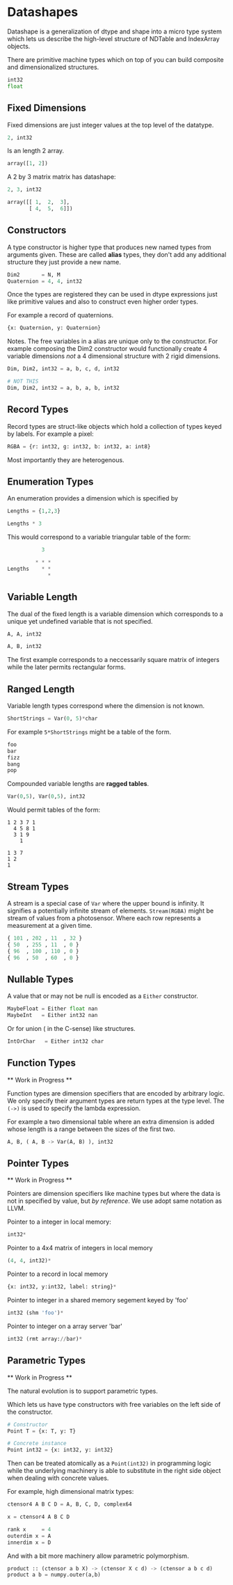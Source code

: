 Datashapes
==========

Datashape is a generalization of dtype and shape into a micro
type system which lets us describe the high-level structure of
NDTable and IndexArray objects.

There are primitive machine types which on top of you can build
composite and dimensionalized structures.

```python
int32
float
```

Fixed Dimensions
----------------

Fixed dimensions are just integer values at the top level of the
datatype.

```python
2, int32
```

Is an length 2 array.

```python
array([1, 2])
```

A 2 by 3 matrix matrix has datashape:


```python
2, 3, int32
```

```python
array([[ 1,  2,  3],
       [ 4,  5,  6]])
```

Constructors
------------

A type constructor is higher type that produces new named types from
arguments given. These are called **alias** types, they don't add any
additional structure they just provide a new name.

```python
Dim2       = N, M
Quaternion = 4, 4, int32
```

Once the types are registered they can be used in dtype expressions just
like primitive values and also to construct even higher order types.

For example a record of quaternions.

```python
{x: Quaternion, y: Quaternion}
```

Notes. The free variables in a alias are unique only to the
constructor. For example composing the Dim2 constructor would
functionally create 4 variable dimensions *not* a 4 dimensional
structure with 2 rigid dimensions.

```python
Dim, Dim2, int32 = a, b, c, d, int32

# NOT THIS
Dim, Dim2, int32 = a, b, a, b, int32
```

Record Types
------------

Record types are struct-like objects which hold a collection
of types keyed by labels. For example a pixel:

```python
RGBA = {r: int32, g: int32, b: int32, a: int8}
```

Most importantly they are heterogenous.

Enumeration Types
-----------------

An enumeration provides a dimension which is specified by

```python
Lengths = {1,2,3}
```

```python
Lengths * 3
```

This would correspond to a variable triangular table of
the form:

```python
           3

         * * *
Lengths    * *
             *
```

Variable Length
---------------

The dual of the fixed length is a variable dimension which corresponds
to a unique yet undefined variable that is not specified.

```python
A, A, int32
```

```python
A, B, int32
```

The first example corresponds to a neccessarily square matrix of
integers while the later permits rectangular forms.

Ranged Length
-------------

Variable length types correspond where the dimension is not
known.

```python
ShortStrings = Var(0, 5)*char
```

For example ```5*ShortStrings``` might be a table of the form.

```python
foo
bar
fizz
bang
pop
```

Compounded variable lengths are **ragged tables**.

```python
Var(0,5), Var(0,5), int32
```

Would permit tables of the form:

```
1 2 3 7 1
  4 5 8 1
  3 1 9
    1
```

```
1 3 7
1 2
1
```

Stream Types
------------

A stream is a special case of ``Var`` where the upper bound is
infinity. It signifies a potentially infinite stream of elements.
```Stream(RGBA)``` might be stream of values from a photosensor. Where
each row represents a measurement at a given time.

```python
{ 101 , 202 , 11  , 32 }
{ 50  , 255 , 11  , 0 }
{ 96  , 100 , 110 , 0 }
{ 96  , 50  , 60  , 0 }
```

Nullable Types
--------------

A value that or may not be null is encoded as a ``Either``
constructor.

```python
MaybeFloat = Either float nan
MaybeInt   = Either int32 nan
```

Or for union ( in the C-sense) like structures.

```python
IntOrChar   = Either int32 char
```

Function Types
--------------

** Work in Progress **

Function types are dimension specifiers that are encoded by
arbitrary logic. We only specify their argument types are
return types at the type level. The ``(->)`` is used to specify
the lambda expression.

For example a two dimensional table where an extra dimension is
added whose length is a range between the sizes of the first two.

```python
A, B, ( A, B -> Var(A, B) ), int32 
```

Pointer Types
-------------

** Work in Progress **

Pointers are dimension specifiers like machine types but where
the data is not in specified by value, but *by reference*. We use
adopt same notation as LLVM.

Pointer to a integer in local memory:

```python
int32*
```

Pointer to a 4x4 matrix of integers in local memory

```python
(4, 4, int32)*
```

Pointer to a record in local memory

```python
{x: int32, y:int32, label: string}*
```

Pointer to integer in a shared memory segement keyed by 'foo'

```python
int32 (shm 'foo')*
```

Pointer to integer on a array server 'bar'

```python
int32 (rmt array://bar)*
```

Parametric Types
----------------

** Work in Progress **

The natural evolution is to support parametric types.

Which lets us have type constructors with free variables on the
left side of the constructor.

```python
# Constructor
Point T = {x: T, y: T}

# Concrete instance
Point int32 = {x: int32, y: int32}
```

Then can be treated atomically as a ``Point(int32)`` in programming
logic while the underlying machinery is able to substitute in the
right side object when dealing with concrete values.

For example, high dimensional matrix types:

```python
ctensor4 A B C D = A, B, C, D, complex64
```

```python
x = ctensor4 A B C D

rank x     = 4
outerdim x = A
innerdim x = D
```

And with a bit more machinery  allow parametric polymorphism.

```python
product :: (ctensor a b X) -> (ctensor X c d) -> (ctensor a b c d)
product a b = numpy.outer(a,b)
```

